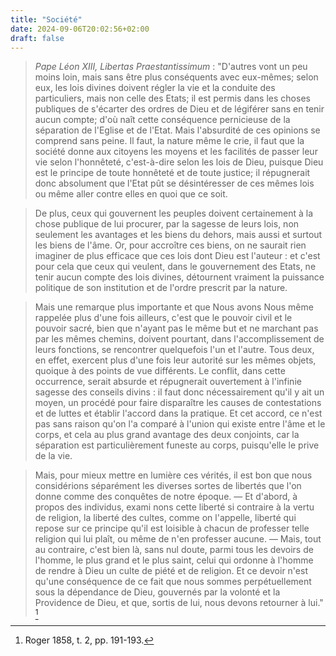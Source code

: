 ```yaml
---
title: "Société"
date: 2024-09-06T20:02:56+02:00
draft: false
---
```



> *Pape Léon XIII, Libertas Praestantissimum* : "D'autres vont un peu moins loin, mais sans être plus conséquents avec eux-mêmes; selon eux, les lois divines doivent régler la vie et la conduite des particuliers, mais non celle des Etats; il est permis dans les choses publiques de s'écarter des ordres de Dieu et de légiférer sans en tenir aucun compte; d'où naît cette conséquence pernicieuse de la séparation de l'Eglise et de l'Etat. Mais l'absurdité de ces opinions se comprend sans peine. Il faut, la nature même le crie, il faut que la société donne aux citoyens les moyens et les facilités de passer leur vie selon l'honnêteté, c'est-à-dire selon les lois de Dieu, puisque Dieu est le principe de toute honnêteté et de toute justice; il répugnerait donc absolument que l'Etat pût se désintéresser de ces mêmes lois ou même aller contre elles en quoi que ce soit.

> De plus, ceux qui gouvernent les peuples doivent certainement à la chose publique de lui procurer, par la sagesse de leurs lois, non seulement les avantages et les biens du dehors, mais aussi et surtout les biens de l'âme. Or, pour accroître ces biens, on ne saurait rien imaginer de plus efficace que ces lois dont Dieu est l'auteur : et c'est pour cela que ceux qui veulent, dans le gouvernement des Etats, ne tenir aucun compte des lois divines, détournent vraiment la puissance politique de son institution et de l'ordre prescrit par la nature.

> Mais une remarque plus importante et que Nous avons Nous même rappelée plus d'une fois ailleurs, c'est que le pouvoir civil et le pouvoir sacré, bien que n'ayant pas le même but et ne marchant pas par les mêmes chemins, doivent pourtant, dans l'accomplissement de leurs fonctions, se rencontrer quelquefois l'un et l'autre. Tous deux, en effet, exercent plus d'une fois leur autorité sur les mêmes objets, quoique à des points de vue différents. Le conflit, dans cette occurrence, serait absurde et répugnerait ouvertement à l'infinie sagesse des conseils divins : il faut donc nécessairement qu'il y ait un moyen, un procédé pour faire disparaître les causes de contestations et de luttes et établir l'accord dans la pratique. Et cet accord, ce n'est pas sans raison qu'on l'a comparé à l'union qui existe entre l'âme et le corps, et cela au plus grand avantage des deux conjoints, car la séparation est particulièrement funeste au corps, puisqu'elle le prive de la vie.

> Mais, pour mieux mettre en lumière ces vérités, il est bon que nous considérions séparément les diverses sortes de libertés que l'on donne comme des conquêtes de notre époque. — Et d'abord, à propos des individus, exami nons cette liberté si contraire à la vertu de religion, la liberté des cultes, comme on l'appelle, liberté qui repose sur ce principe qu'il est loisible à chacun de professer telle religion qui lui plaît, ou même de n'en professer aucune. — Mais, tout au contraire, c'est bien là, sans nul doute, parmi tous les devoirs de l'homme, le plus grand et le plus saint, celui qui ordonne à l'homme de rendre à Dieu un culte de piété et de religion. Et ce devoir n'est qu'une conséquence de ce fait que nous sommes perpétuellement sous la dépendance de Dieu, gouvernés par la volonté et la Providence de Dieu, et que, sortis de lui, nous devons retourner à lui." [^1]

[^1]: Roger 1858, t. 2, pp. 191-193.

